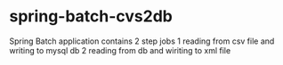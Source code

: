 # spring-batch-cvs2db

Spring Batch application contains 2 step jobs 
1 reading from csv file and writing to mysql db 
2 reading from db and wiriting to xml file 

